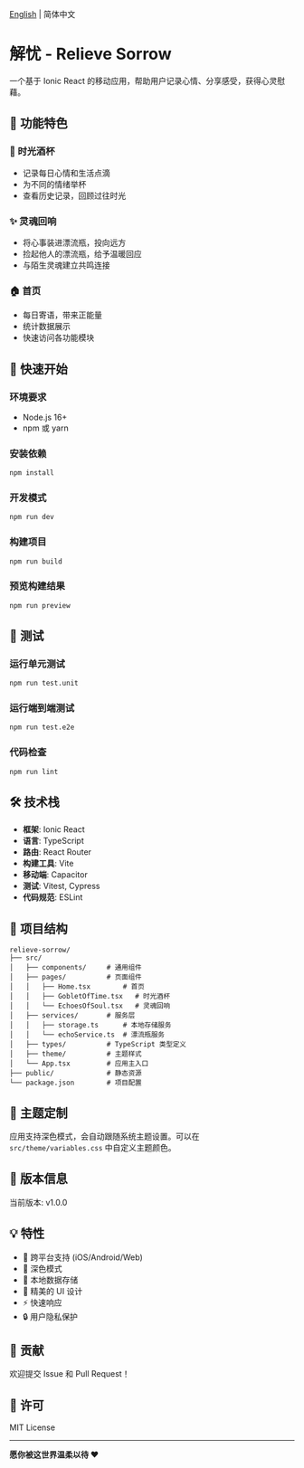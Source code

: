 [English](./README-EN.md) | 简体中文

# 解忧 - Relieve Sorrow

一个基于 Ionic React 的移动应用，帮助用户记录心情、分享感受，获得心灵慰藉。

## 📱 功能特色

### 🍷 时光酒杯
- 记录每日心情和生活点滴
- 为不同的情绪举杯
- 查看历史记录，回顾过往时光

### ✨ 灵魂回响  
- 将心事装进漂流瓶，投向远方
- 捡起他人的漂流瓶，给予温暖回应
- 与陌生灵魂建立共鸣连接

### 🏠 首页
- 每日寄语，带来正能量
- 统计数据展示
- 快速访问各功能模块

## 🚀 快速开始

### 环境要求
- Node.js 16+
- npm 或 yarn

### 安装依赖
```bash
npm install
```

### 开发模式
```bash
npm run dev
```

### 构建项目
```bash
npm run build
```

### 预览构建结果
```bash
npm run preview
```

## 🧪 测试

### 运行单元测试
```bash
npm run test.unit
```

### 运行端到端测试
```bash
npm run test.e2e
```

### 代码检查
```bash
npm run lint
```

## 🛠️ 技术栈

- **框架**: Ionic React
- **语言**: TypeScript
- **路由**: React Router
- **构建工具**: Vite
- **移动端**: Capacitor
- **测试**: Vitest, Cypress
- **代码规范**: ESLint

## 📂 项目结构

```
relieve-sorrow/
├── src/
│   ├── components/     # 通用组件
│   ├── pages/          # 页面组件
│   │   ├── Home.tsx        # 首页
│   │   ├── GobletOfTime.tsx   # 时光酒杯
│   │   └── EchoesOfSoul.tsx   # 灵魂回响
│   ├── services/       # 服务层
│   │   ├── storage.ts      # 本地存储服务
│   │   └── echoService.ts  # 漂流瓶服务
│   ├── types/          # TypeScript 类型定义
│   ├── theme/          # 主题样式
│   └── App.tsx         # 应用主入口
├── public/             # 静态资源
└── package.json        # 项目配置
```

## 🎨 主题定制

应用支持深色模式，会自动跟随系统主题设置。可以在 `src/theme/variables.css` 中自定义主题颜色。

## 📝 版本信息

当前版本: v1.0.0

## 💡 特性

- 📱 跨平台支持 (iOS/Android/Web)
- 🌙 深色模式
- 💾 本地数据存储
- 🎨 精美的 UI 设计
- ⚡ 快速响应
- 🔒 用户隐私保护

## 🤝 贡献

欢迎提交 Issue 和 Pull Request！

## 📄 许可

MIT License

---

**愿你被这世界温柔以待 ❤️**